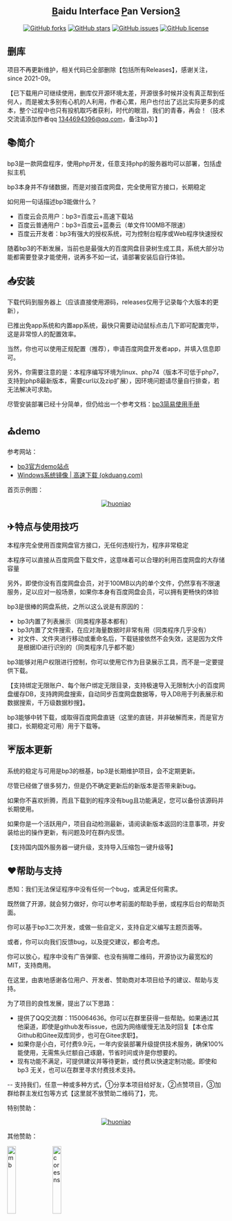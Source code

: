 ﻿<h2 align="center"><a href="#">B</a>aidu Interface <a href="#">P</a>an Version<a href="#">3</a></h2>

<p align="center"><a href="https://github.com/zhufenghua1998/bp3/network"><img alt="GitHub forks" src="https://img.shields.io/github/forks/zhufenghua1998/bp3"></a> <a href="https://github.com/zhufenghua1998/bp3/stargazers"><img alt="GitHub stars" src="https://img.shields.io/github/stars/zhufenghua1998/bp3"></a> <a href="https://github.com/zhufenghua1998/bp3/issues"><img alt="GitHub issues" src="https://img.shields.io/github/issues/zhufenghua1998/bp3"></a> <a href="https://github.com/zhufenghua1998/bp3/blob/main/LICENSE"><img alt="GitHub license" src="https://img.shields.io/github/license/zhufenghua1998/bp3"></a></p>

## 删库

项目不再更新维护，相关代码已全部删除【包括所有Releases】，感谢关注，since 2021-09。

【已下载用户可继续使用，删库仅开源环境太差，开源很多时候并没有真正帮到任何人，而是被太多别有心机的人利用，作者心累，用户也付出了远比实际更多的成本，整个过程中也只有投机取巧者获利，时代的眼泪，我们的青春，再会！（技术交流请添加作者qq 1344694396@qq.com，备注bp3）】

## 📚简介

bp3是一款网盘程序，使用php开发，任意支持php的服务器均可以部署，包括虚拟主机

bp3本身并不存储数据，而是对接百度网盘，完全使用官方接口，长期稳定

如何用一句话描述bp3能做什么？

- 百度云会员用户：bp3=百度云+高速下载站
- 百度云普通用户：bp3=百度云+蓝奏云（单文件100MB不限速）
- 百度云开发者：bp3有强大的授权系统，可为控制台程序或Web程序快速授权

随着bp3的不断发展，当前也是最强大的百度网盘目录树生成工具，系统大部分功能都需要登录才能使用，说再多不如一试，请部署安装后自行体验。

## 📥安装
下载代码到服务器上（应该直接使用源码，releases仅用于记录每个大版本的更新），

已推出免app系统和内置app系统，最快只需要动动鼠标点击几下即可配置完毕，这是非常惊人的配置效率。

当然，你也可以使用正规配置（推荐），申请百度网盘开发者app，并填入信息即可。

另外，你需要注意的是：本程序编写环境为linux、php74（版本不可低于php7，支持到php8最新版本，需要curl以及zip扩展），因环境问题请尽量自行排查，若无法解决可求助。

尽管安装部署已经十分简单，但仍给出一个参考文档：[bp3简易使用手册](https://www.52dixiaowo.com/post-3261.html)

## ⛪demo
参考网站：

- <a href="https://bp3.52dixiaowo.com" target="_blank">bp3官方demo站点</a>
- [Windows系统镜像 | 高速下载 (okduang.com)](http://pan.okduang.com/)

首页示例图：

<div align="center"><a href="https://bp3.52dixiaowo.com"><img alt="huoniao" src="https://user-images.githubusercontent.com/66166878/202613658-174292fb-99c5-4802-8c11-ee2c807a93fd.png"></a></div>

## ✈特点与使用技巧

本程序完全使用百度网盘官方接口，无任何违规行为，程序非常稳定

本程序可以直接从百度网盘下载文件，这意味着可以合理的利用百度网盘的大存储容量

另外，即使你没有百度网盘会员，对于100MB以内的单个文件，仍然享有不限速服务，足以应对一般场景，如果你本身有百度网盘会员，可以拥有更畅快的体验

bp3是很棒的网盘系统，之所以这么说是有原因的：

- bp3内置了列表展示（同类程序基本都有）
- bp3内置了文件搜索，在应对海量数据时非常有用（同类程序几乎没有）
- 对文件、文件夹进行移动或重命名后，下载链接依然不会失效，这是因为文件是根据ID进行识别的（同类程序几乎都不能）

bp3能够对用户权限进行控制，你可以使用它作为目录展示工具，而不是一定要提供下载。

【支持绑定无限账户、每个账户绑定无限目录，支持极速导入无限制大小的百度网盘缓存DB，支持跨网盘搜索，自动同步百度网盘数据等，导入DB用于列表展示和数据搜索，千万级数据秒搜】。

bp3能够中转下载，或取得百度网盘直链（这里的直链，并非破解而来，而是官方接口，长期稳定可用）用于下载等。

## ☔版本更新

系统的稳定与可用是bp3的根基，bp3是长期维护项目，会不定期更新。

尽管已经做了很多努力，但是仍不确定更新后的新版本是否带来新bug。

如果你不喜欢折腾，而且下载到的程序没有bug且功能满足，您可以备份该源码并长期使用。

如果你是一个活跃用户，项目自动检测最新，请阅读新版本返回的注意事项，并安装给出的操作更新，有问题及时在群内反馈。

【支持国内国外服务器一键升级，支持导入压缩包一键升级等】

## ❤帮助与支持

悉知：我们无法保证程序中没有任何一个bug，或满足任何需求。

既然做了开源，就会努力做好，你可以参考前面的帮助手册，或程序后台的帮助页面。

你可以基于bp3二次开发，或做一些自定义，支持自定义编写主题页面等。

或者，你可以向我们反馈bug，以及提交建议，都会考虑。

你可以放心，程序中没有广告弹窗、也没有捐赠二维码，开源协议为最宽松的MIT，支持商用。

在这里，由衷地感谢各位用户、开发者、赞助商对本项目给予的建议、帮助与支持。

为了项目的良性发展，提出了以下思路：
- 提供了QQ交流群：1150064636。你可以在群里获得一些帮助。如果通过其他渠道，即使是github发布issue，也因为网络缓慢无法及时回复【本仓库Github和Gitee双库同步，也可在Gitee求职】。
- 如果你是小白，可付费9.9元，一年内安装部署升级提供技术服务，确保100%能使用，无需焦头烂额自己琢磨，节省时间或许是你想要的。
- 现有功能不满足，可提供建议并等待更新，或付费以快速定制功能。即使和 bp3 无关，也可以在群里寻求付费技术支持。

-- 支持我们，任意一种或多种方式，①分享本项目给好友，②点赞项目，③加群给群主发红包等方式【这里就不放赞助二维码了】，完。

特别赞助：

<div align="center"><a href="https://www.kumanyun.com/"><img alt="huoniao" src="https://user-images.githubusercontent.com/66166878/155361171-be2a7b63-b065-4257-807c-a54a98e6c069.png"></a></div>

其他赞助：

<div><a href="http://a.big2035.com"><img width="20%" alt="mb" src="https://user-images.githubusercontent.com/66166878/155515884-4a8036a1-05d4-43e3-a821-95dcf3ba0978.jpg"></a> <a href="https://coresns.com/"><img width="20%" alt="coresns" src="https://user-images.githubusercontent.com/66166878/175356167-bc9d1b9b-b8be-435f-a49a-60fe222c3eb8.jpg" alt=""></a></div>

